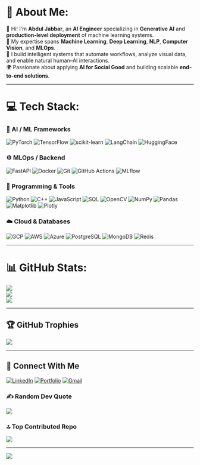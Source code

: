 # 💫 About Me:
👋 Hi! I'm **Abdul Jabbar**, an **AI Engineer** specializing in **Generative AI** and **production-level deployment** of machine learning systems.  
🎯 My expertise spans **Machine Learning**, **Deep Learning**, **NLP**, **Computer Vision**, and **MLOps**.  
🚀 I build intelligent systems that automate workflows, analyze visual data, and enable natural human–AI interactions.  
🌍 Passionate about applying **AI for Social Good** and building scalable **end-to-end solutions**.

---

# 💻 Tech Stack:

### 🧠 AI / ML Frameworks
![PyTorch](https://img.shields.io/badge/PyTorch-%23EE4C2C.svg?style=for-the-badge&logo=PyTorch&logoColor=white)
![TensorFlow](https://img.shields.io/badge/TensorFlow-%23FF6F00.svg?style=for-the-badge&logo=TensorFlow&logoColor=white)
![scikit-learn](https://img.shields.io/badge/scikit--learn-%23F7931E.svg?style=for-the-badge&logo=scikit-learn&logoColor=white)
![LangChain](https://img.shields.io/badge/LangChain-%230A0A0A.svg?style=for-the-badge&logo=openai&logoColor=white)
![HuggingFace](https://img.shields.io/badge/Hugging%20Face-%23FFD21E.svg?style=for-the-badge&logo=huggingface&logoColor=black)

### ⚙️ MLOps / Backend
![FastAPI](https://img.shields.io/badge/FastAPI-005571?style=for-the-badge&logo=fastapi)
![Docker](https://img.shields.io/badge/docker-%230db7ed.svg?style=for-the-badge&logo=docker&logoColor=white)
![Git](https://img.shields.io/badge/git-%23F05033.svg?style=for-the-badge&logo=git&logoColor=white)
![GitHub Actions](https://img.shields.io/badge/GitHub%20Actions-%232671E5.svg?style=for-the-badge&logo=githubactions&logoColor=white)
![MLflow](https://img.shields.io/badge/mlflow-%23000000.svg?style=for-the-badge&logo=mlflow&logoColor=blue)

### 🧰 Programming & Tools
![Python](https://img.shields.io/badge/python-3670A0?style=for-the-badge&logo=python&logoColor=ffdd54)
![C++](https://img.shields.io/badge/c++-%2300599C.svg?style=for-the-badge&logo=c%2B%2B&logoColor=white)
![JavaScript](https://img.shields.io/badge/javascript-%23323330.svg?style=for-the-badge&logo=javascript&logoColor=%23F7DF1E)
![SQL](https://img.shields.io/badge/SQL-%2300758F.svg?style=for-the-badge&logo=postgresql&logoColor=white)
![OpenCV](https://img.shields.io/badge/opencv-%23white.svg?style=for-the-badge&logo=opencv&logoColor=black)
![NumPy](https://img.shields.io/badge/numpy-%23013243.svg?style=for-the-badge&logo=numpy&logoColor=white)
![Pandas](https://img.shields.io/badge/pandas-%23150458.svg?style=for-the-badge&logo=pandas&logoColor=white)
![Matplotlib](https://img.shields.io/badge/Matplotlib-%23ffffff.svg?style=for-the-badge&logo=Matplotlib&logoColor=black)
![Plotly](https://img.shields.io/badge/Plotly-%233F4F75.svg?style=for-the-badge&logo=plotly&logoColor=white)

### ☁️ Cloud & Databases
![GCP](https://img.shields.io/badge/Google_Cloud-%234285F4.svg?style=for-the-badge&logo=google-cloud&logoColor=white)
![AWS](https://img.shields.io/badge/AWS-%23FF9900.svg?style=for-the-badge&logo=amazonaws&logoColor=white)
![Azure](https://img.shields.io/badge/Azure_ML-%230072C6.svg?style=for-the-badge&logo=microsoftazure&logoColor=white)
![PostgreSQL](https://img.shields.io/badge/postgresql-%23336791.svg?style=for-the-badge&logo=postgresql&logoColor=white)
![MongoDB](https://img.shields.io/badge/MongoDB-%234ea94b.svg?style=for-the-badge&logo=mongodb&logoColor=white)
![Redis](https://img.shields.io/badge/Redis-%23D82C20.svg?style=for-the-badge&logo=redis&logoColor=white)

---

# 📊 GitHub Stats:
![](https://github-readme-stats.vercel.app/api?username=JBkhan007&theme=dark&hide_border=true&include_all_commits=false&count_private=true)<br/>
![](https://nirzak-streak-stats.vercel.app/?user=JBkhan007&theme=dark&hide_border=true)<br/>
![](https://github-readme-stats.vercel.app/api/top-langs/?username=JBkhan007&theme=dark&hide_border=true&layout=compact)

---

## 🏆 GitHub Trophies
![](https://github-profile-trophy.vercel.app/?username=JBkhan007&theme=radical&no-frame=true&no-bg=false&margin-w=4)

---

## 🔗 Connect With Me
[![LinkedIn](https://img.shields.io/badge/LinkedIn-%230077B5.svg?style=for-the-badge&logo=linkedin&logoColor=white)](https://linkedin.com/in/abduljabbar-ai)
[![Portfolio](https://img.shields.io/badge/Portfolio-%23000000.svg?style=for-the-badge&logo=firefox&logoColor=#FF7139)](https://JBkhan007.github.io)
[![Gmail](https://img.shields.io/badge/Gmail-D14836.svg?style=for-the-badge&logo=gmail&logoColor=white)](mailto:jabbar@uni-bremen.de)

### ✍️ Random Dev Quote
![](https://quotes-github-readme.vercel.app/api?type=horizontal&theme=radical)

### 🔝 Top Contributed Repo
![](https://github-contributor-stats.vercel.app/api?username=JBkhan007&limit=5&theme=dark&combine_all_yearly_contributions=true)

---
[![](https://visitcount.itsvg.in/api?id=JBkhan007&icon=0&color=0)](https://visitcount.itsvg.in)

<!-- Proudly created with GPRM ( https://gprm.itsvg.in ) -->
